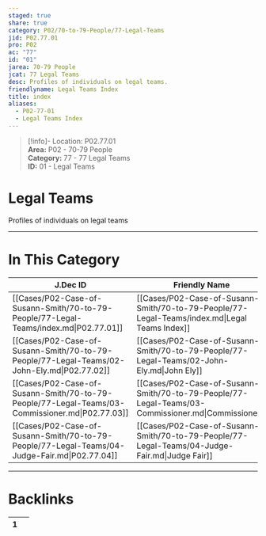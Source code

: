 ```yaml
---  
staged: true  
share: true  
category: P02/70-to-79-People/77-Legal-Teams  
jid: P02.77.01  
pro: P02  
ac: "77"  
id: "01"  
jarea: 70-79 People  
jcat: 77 Legal Teams  
desc: Profiles of individuals on legal teams.  
friendlyname: Legal Teams Index  
title: index  
aliases:  
  - P02-77-01  
  - Legal Teams Index  
---  
```

  
>[!info]- Location: P02.77.01  
>**Area:** P02 - 70-79 People  
>**Category:** 77 - 77 Legal Teams  
>**ID:** 01 - Legal Teams  
  
# Legal Teams  
  
Profiles of individuals on legal teams  
   
  
  
---  
# In This Category  
  
| J.Dec ID                                                                                        | Friendly Name                                                                                      | Description                             |  
| ----------------------------------------------------------------------------------------------- | -------------------------------------------------------------------------------------------------- | --------------------------------------- |  
| [[Cases/P02-Case-of-Susann-Smith/70-to-79-People/77-Legal-Teams/index.md\|P02.77.01]]           | [[Cases/P02-Case-of-Susann-Smith/70-to-79-People/77-Legal-Teams/index.md\|Legal Teams Index]]      | Profiles of individuals on legal teams. |  
| [[Cases/P02-Case-of-Susann-Smith/70-to-79-People/77-Legal-Teams/02-John-Ely.md\|P02.77.02]]     | [[Cases/P02-Case-of-Susann-Smith/70-to-79-People/77-Legal-Teams/02-John-Ely.md\|John Ely]]         | Divorce Attorney                        |  
| [[Cases/P02-Case-of-Susann-Smith/70-to-79-People/77-Legal-Teams/03-Commissioner.md\|P02.77.03]] | [[Cases/P02-Case-of-Susann-Smith/70-to-79-People/77-Legal-Teams/03-Commissioner.md\|Commissioner]] | The Commissioner                        |  
| [[Cases/P02-Case-of-Susann-Smith/70-to-79-People/77-Legal-Teams/04-Judge-Fair.md\|P02.77.04]]   | [[Cases/P02-Case-of-Susann-Smith/70-to-79-People/77-Legal-Teams/04-Judge-Fair.md\|Judge Fair]]     | Judge                                   |  
  
  
---  
# Backlinks  
<div><table class="dataview table-view-table"><thead class="table-view-thead"><tr class="table-view-tr-header"><th class="table-view-th"><span></span><span class="dataview small-text">1</span></th><th class="table-view-th"><span></span></th></tr></thead><tbody class="table-view-tbody"></tbody></table></div>